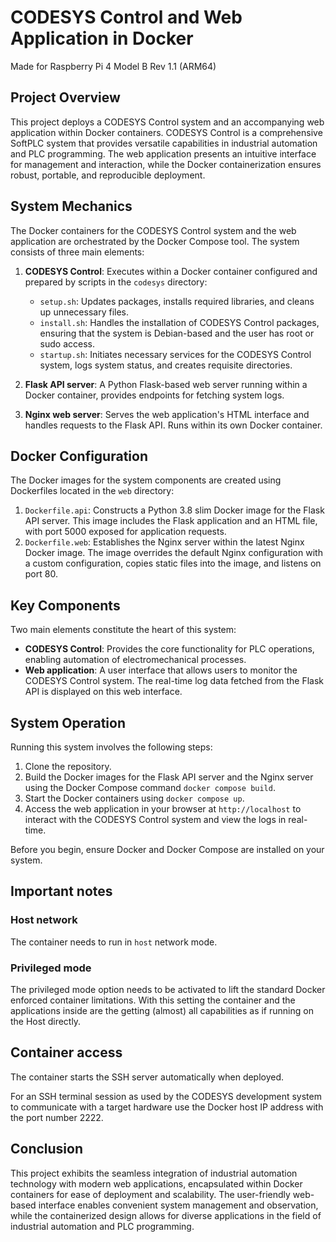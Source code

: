 # CODESYS Control and Web Application in Docker

Made for Raspberry Pi 4 Model B Rev 1.1 (ARM64)

## Project Overview

This project deploys a CODESYS Control system and an accompanying web application within Docker containers. CODESYS Control is a comprehensive SoftPLC system that provides versatile capabilities in industrial automation and PLC programming. The web application presents an intuitive interface for management and interaction, while the Docker containerization ensures robust, portable, and reproducible deployment.

## System Mechanics

The Docker containers for the CODESYS Control system and the web application are orchestrated by the Docker Compose tool. The system consists of three main elements:

1. **CODESYS Control**: Executes within a Docker container configured and prepared by scripts in the `codesys` directory:

   - `setup.sh`: Updates packages, installs required libraries, and cleans up unnecessary files.
   - `install.sh`: Handles the installation of CODESYS Control packages, ensuring that the system is Debian-based and the user has root or sudo access.
   - `startup.sh`: Initiates necessary services for the CODESYS Control system, logs system status, and creates requisite directories.

2. **Flask API server**: A Python Flask-based web server running within a Docker container, provides endpoints for fetching system logs.

3. **Nginx web server**: Serves the web application's HTML interface and handles requests to the Flask API. Runs within its own Docker container.

## Docker Configuration

The Docker images for the system components are created using Dockerfiles located in the `web` directory:

1. `Dockerfile.api`: Constructs a Python 3.8 slim Docker image for the Flask API server. This image includes the Flask application and an HTML file, with port 5000 exposed for application requests.
2. `Dockerfile.web`: Establishes the Nginx server within the latest Nginx Docker image. The image overrides the default Nginx configuration with a custom configuration, copies static files into the image, and listens on port 80.

## Key Components

Two main elements constitute the heart of this system:

- **CODESYS Control**: Provides the core functionality for PLC operations, enabling automation of electromechanical processes.
- **Web application**: A user interface that allows users to monitor the CODESYS Control system. The real-time log data fetched from the Flask API is displayed on this web interface.

## System Operation

Running this system involves the following steps:

1. Clone the repository.
2. Build the Docker images for the Flask API server and the Nginx server using the Docker Compose command `docker compose build`.
3. Start the Docker containers using `docker compose up`.
4. Access the web application in your browser at `http://localhost` to interact with the CODESYS Control system and view the logs in real-time.

Before you begin, ensure Docker and Docker Compose are installed on your system.

## Important notes

### Host network

The container needs to run in `host` network mode.

### Privileged mode

The privileged mode option needs to be activated to lift the standard Docker enforced container limitations. With this setting the container and the applications inside are the getting (almost) all capabilities as if running on the Host directly.

## Container access

The container starts the SSH server automatically when deployed.

For an SSH terminal session as used by the CODESYS development system to communicate with a target hardware use the Docker host IP address with the port number 2222.


## Conclusion

This project exhibits the seamless integration of industrial automation technology with modern web applications, encapsulated within Docker containers for ease of deployment and scalability. The user-friendly web-based interface enables convenient system management and observation, while the containerized design allows for diverse applications in the field of industrial automation and PLC programming.

